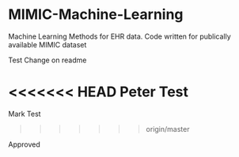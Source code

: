 # MIMIC-Machine-Learning
Machine Learning Methods for EHR data. Code written for publically available MIMIC dataset

Test Change on readme

<<<<<<< HEAD
Peter Test
=======
Mark Test
>>>>>>> origin/master

Approved
